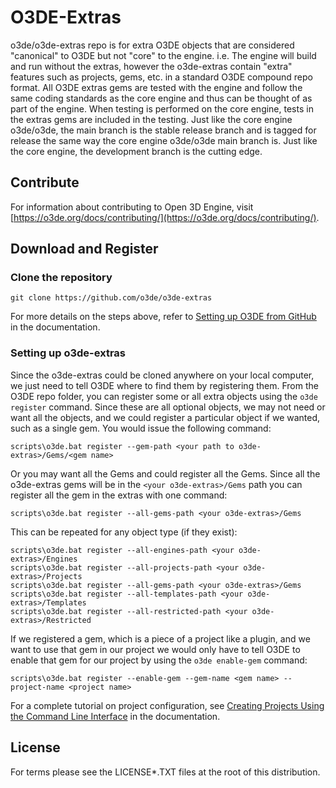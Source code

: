 # O3DE-Extras

o3de/o3de-extras repo is for extra O3DE objects that are considered "canonical" to O3DE but not "core" to the engine. i.e. The engine will build and run without the extras, however the o3de-extras contain "extra" features such as projects, gems, etc. in a standard O3DE compound repo format. All O3DE extras gems are tested with the engine and follow the same coding standards as the core engine and thus can be thought of as part of the engine. When testing is performed on the core engine, tests in the extras gems are included in the testing. Just like the core engine o3de/o3de, the main branch is the stable release branch and is tagged for release the same way the core engine o3de/o3de main branch is. Just like the core engine, the development branch is the cutting edge.

## Contribute
For information about contributing to Open 3D Engine, visit [https://o3de.org/docs/contributing/](https://o3de.org/docs/contributing/).

## Download and Register

### Clone the repository 

```shell
git clone https://github.com/o3de/o3de-extras
```

For more details on the steps above, refer to [Setting up O3DE from GitHub](https://o3de.org/docs/welcome-guide/setup/setup-from-github/) in the documentation.

### Setting up o3de-extras

Since the o3de-extras could be cloned anywhere on your local computer, we just need to tell O3DE where to find them by registering them.
From the O3DE repo folder, you can register some or all extra objects using the `o3de register` command.
Since these are all optional objects, we may not need or want all the objects, and we could register a particular object if we wanted, such as a single gem.
You would issue the following command:
```
scripts\o3de.bat register --gem-path <your path to o3de-extras>/Gems/<gem name>
```
Or you may want all the Gems and could register all the Gems. Since all the o3de-extras gems will be in the `<your o3de-extras>/Gems` path you can register all the gem in the extras with one command:
```
scripts\o3de.bat register --all-gems-path <your o3de-extras>/Gems
```
This can be repeated for any object type (if they exist):
```
scripts\o3de.bat register --all-engines-path <your o3de-extras>/Engines
scripts\o3de.bat register --all-projects-path <your o3de-extras>/Projects
scripts\o3de.bat register --all-gems-path <your o3de-extras>/Gems
scripts\o3de.bat register --all-templates-path <your o3de-extras>/Templates
scripts\o3de.bat register --all-restricted-path <your o3de-extras>/Restricted
```
If we registered a gem, which is a piece of a project like a plugin, and we want to use that gem in our project we would only have to tell O3DE to enable that gem for our project by using the `o3de enable-gem` command:
```
scripts\o3de.bat register --enable-gem --gem-name <gem name> --project-name <project name>
```

For a complete tutorial on project configuration, see [Creating Projects Using the Command Line Interface](https://o3de.org/docs/welcome-guide/create/creating-projects-using-cli/) in the documentation.

## License

For terms please see the LICENSE*.TXT files at the root of this distribution.

